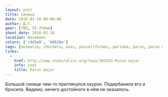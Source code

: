 ```yaml
---
layout: post
title: Синица
date: 2018-02-10 00:00:00
author: Д.Г.
gear: [70D, 55-250mm]
shoot_date: 2018-02-10
location: Нахабино
colors: ['c9d1e0', '60626a']
tags: [animalia, chordata, aves, passeriformes, paridae, parus, parus major]
links:
  -
    href: http://www.inaturalist.org/taxa/203153-Parus-major
    info: inat
    title: Parus major
---
```

Большой синице чем-то приглянулся окурок. Подербанила его и бросила. Видимо, ничего достойного в нём не оказалось.
